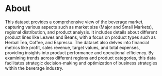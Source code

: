 # About
This dataset provides a comprehensive view of the beverage market, capturing various aspects such as market size (Major and Small Markets), regional distribution, and product analysis. It includes details about different product lines like Leaves and Beans, with a focus on product types such as Herbal Tea, Coffee, and Espresso. The dataset also delves into financial metrics like profit, sales revenue, target values, and total expenses, providing insights into product performance and operational efficiency. By examining trends across different regions and product categories, this data facilitates strategic decision-making and optimization of business strategies within the beverage industry.

